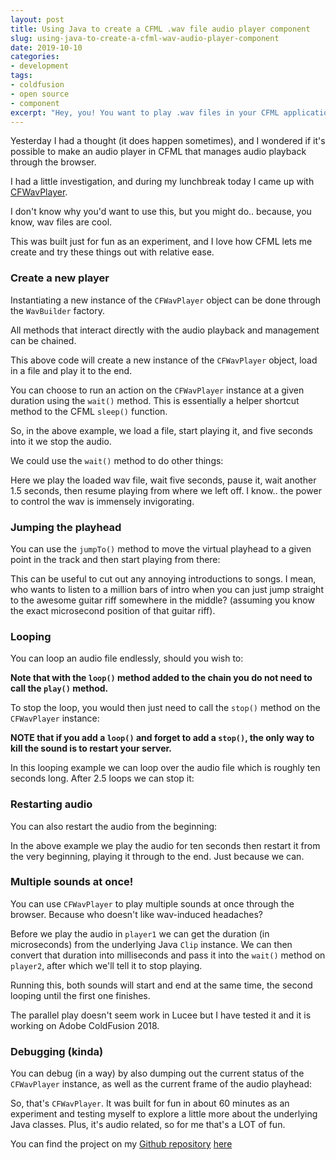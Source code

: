 ```yaml
---
layout: post
title: Using Java to create a CFML .wav file audio player component
slug: using-java-to-create-a-cfml-wav-audio-player-component
date: 2019-10-10
categories:
- development
tags:
- coldfusion
- open source
- component
excerpt: "Hey, you! You want to play .wav files in your CFML application using a component? Check this out!"
---
```


Yesterday I had a thought (it does happen sometimes), and I wondered if it's possible to make an audio player in CFML that manages audio playback through the browser.

I had a little investigation, and during my lunchbreak today I came up with [CFWavPlayer](https://github.com/coldfumonkeh/CFWavPlayer).

I don't know why you'd want to use this, but you might do.. because, you know, wav files are cool.

This was built just for fun as an experiment, and I love how CFML lets me create and try these things out with relative ease.

### Create a new player

Instantiating a new instance of the `CFWavPlayer` object can be done through the `WavBuilder` factory.

All methods that interact directly with the audio playback and management can be chained.

<script src="https://gist.github.com/coldfumonkeh/f38edd414a61331d24513881a18bf494.js"></script>

This above code will create a new instance of the `CFWavPlayer` object, load in a file and play it to the end.

You can choose to run an action on the `CFWavPlayer` instance at a given duration using the `wait()` method. This is essentially a helper shortcut method to the CFML `sleep()` function.

<script src="https://gist.github.com/coldfumonkeh/b3c266fe5db9e8bccf590a162050ce93.js"></script>

So, in the above example, we load a file, start playing it, and five seconds into it we stop the audio.

We could use the `wait()` method to do other things:

<script src="https://gist.github.com/coldfumonkeh/aed9bd7cb6c5e6c0c0b22fb56a7cd267.js"></script>

Here we play the loaded wav file, wait five seconds, pause it, wait another 1.5 seconds, then resume playing from where we left off. I know.. the power to control the wav is immensely invigorating.

### Jumping the playhead

You can use the `jumpTo()` method to move the virtual playhead to a given point in the track and then start playing from there:

<script src="https://gist.github.com/coldfumonkeh/b4a8712c916cb5e8924ba4727d05433c.js"></script>

This can be useful to cut out any annoying introductions to songs. I mean, who wants to listen to a million bars of intro when you can just jump straight to the awesome guitar riff somewhere in the middle? (assuming you know the exact microsecond position of that guitar riff).

### Looping

You can loop an audio file endlessly, should you wish to:

<script src="https://gist.github.com/coldfumonkeh/e6fc8555b62e28854625080d93534ea4.js"></script>

**Note that with the `loop()` method added to the chain you do not need to call the `play()` method.**

To stop the loop, you would then just need to call the `stop()` method on the `CFWavPlayer` instance:

<script src="https://gist.github.com/coldfumonkeh/f4d23fcd258c79b3e34c1c938fd42dfb.js"></script>

**NOTE that if you add a `loop()` and forget to add a `stop()`, the only way to kill the sound is to restart your server.**

In this looping example we can loop over the audio file which is roughly ten seconds long.
After 2.5 loops we can stop it:

<script src="https://gist.github.com/coldfumonkeh/690eaea22e25624a2e58bdd1ada39639.js"></script>

### Restarting audio

You can also restart the audio from the beginning:

<script src="https://gist.github.com/coldfumonkeh/d95d7cda3038d2f87f9c157ab5f08c8f.js"></script>

In the above example we play the audio for ten seconds then restart it from the very beginning, playing it through to the end. Just because we can.

### Multiple sounds at once!

You can use `CFWavPlayer` to play multiple sounds at once through the browser. Because who doesn't like wav-induced headaches?

Before we play the audio in `player1` we can get the duration (in microseconds) from the underlying Java `Clip` instance. We can then convert that duration into milliseconds and pass it into the `wait()` method on `player2`, after which we'll tell it to stop playing.

Running this, both sounds will start and end at the same time, the second looping until the first one finishes.

The parallel play doesn't seem work in Lucee but I have tested it and it is working on Adobe ColdFusion 2018.

<script src="https://gist.github.com/coldfumonkeh/a1c756990e72bc55197a3e1f40843fe1.js"></script>

### Debugging (kinda)

You can debug (in a way) by also dumping out the current status of the `CFWavPlayer` instance, as well as the current frame of the audio playhead:

<script src="https://gist.github.com/coldfumonkeh/806dfa0b29f73ee422295cdf612b94c2.js"></script>

So, that's `CFWavPlayer`. It was built for fun in about 60 minutes as an experiment and testing myself to explore a little more about the underlying Java classes. Plus, it's audio related, so for me that's a LOT of fun.

You can find the project on my [Github repository](https://github.com/coldfumonkeh) [here](https://github.com/coldfumonkeh/CFWavPlayer)
